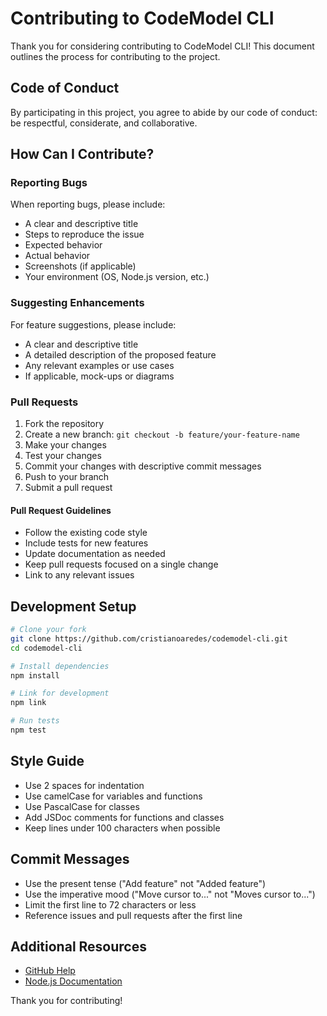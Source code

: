 # Contributing to CodeModel CLI

Thank you for considering contributing to CodeModel CLI! This document outlines the process for contributing to the project.

## Code of Conduct

By participating in this project, you agree to abide by our code of conduct: be respectful, considerate, and collaborative.

## How Can I Contribute?

### Reporting Bugs

When reporting bugs, please include:

- A clear and descriptive title
- Steps to reproduce the issue
- Expected behavior
- Actual behavior
- Screenshots (if applicable)
- Your environment (OS, Node.js version, etc.)

### Suggesting Enhancements

For feature suggestions, please include:

- A clear and descriptive title
- A detailed description of the proposed feature
- Any relevant examples or use cases
- If applicable, mock-ups or diagrams

### Pull Requests

1. Fork the repository
2. Create a new branch: `git checkout -b feature/your-feature-name`
3. Make your changes
4. Test your changes
5. Commit your changes with descriptive commit messages
6. Push to your branch
7. Submit a pull request

#### Pull Request Guidelines

- Follow the existing code style
- Include tests for new features
- Update documentation as needed
- Keep pull requests focused on a single change
- Link to any relevant issues

## Development Setup

```bash
# Clone your fork
git clone https://github.com/cristianoaredes/codemodel-cli.git
cd codemodel-cli

# Install dependencies
npm install

# Link for development
npm link

# Run tests
npm test
```

## Style Guide

- Use 2 spaces for indentation
- Use camelCase for variables and functions
- Use PascalCase for classes
- Add JSDoc comments for functions and classes
- Keep lines under 100 characters when possible

## Commit Messages

- Use the present tense ("Add feature" not "Added feature")
- Use the imperative mood ("Move cursor to..." not "Moves cursor to...")
- Limit the first line to 72 characters or less
- Reference issues and pull requests after the first line

## Additional Resources

- [GitHub Help](https://help.github.com)
- [Node.js Documentation](https://nodejs.org/en/docs/)

Thank you for contributing!
